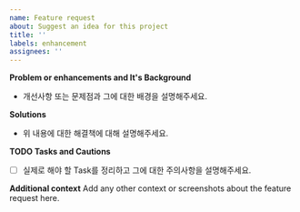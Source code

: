 ```yaml
---
name: Feature request
about: Suggest an idea for this project
title: ''
labels: enhancement
assignees: ''
---
```


**Problem or enhancements and It's Background**

- 개선사항 또는 문제점과 그에 대한 배경을 설명해주세요.

**Solutions**

- 위 내용에 대한 해결책에 대해 설명해주세요.

**TODO Tasks and Cautions**

- [ ] 실제로 해야 할 Task를 정리하고 그에 대한 주의사항을 설명해주세요.

**Additional context**
Add any other context or screenshots about the feature request here.
